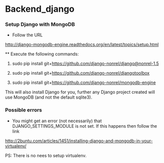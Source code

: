 Backend_django
==============

### Setup Django with MongoDB
* Follow the URL 

http://django-mongodb-engine.readthedocs.org/en/latest/topics/setup.html

** Execute the following commands:
1. sudo pip install git+https://github.com/django-nonrel/django@nonrel-1.5

2. sudo pip install git+https://github.com/django-nonrel/djangotoolbox

3. sudo pip install git+https://github.com/django-nonrel/mongodb-engine

This will also install Django for you, further any Django project created will use MongoDB (and not the default sqlite3).

### Possible errors
* You might get an error (not necessarily) that DJANGO_SETTINGS_MODULE is not set. If this happens then follow the link

http://2buntu.com/articles/1451/installing-django-and-mongodb-in-your-virtualenv/

PS: There is no nees to setup virtualenv.

